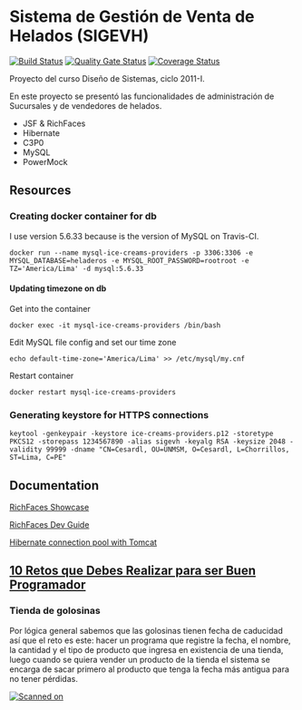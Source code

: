 # Sistema de Gesti&oacute;n de Venta de Helados (SIGEVH)

[![Build Status](https://travis-ci.org/cesardl/sistema-heladeros-ds-unmsm-2011-1.svg?branch=master)](https://travis-ci.org/cesardl/sistema-heladeros-ds-unmsm-2011-1) [![Quality Gate Status](https://sonarcloud.io/api/project_badges/measure?project=pe.edu.unmsm.fisi.sigevh-webapp&metric=alert_status)](https://sonarcloud.io/project/issues?id=pe.edu.unmsm.fisi.sigevh-webapp&resolved=false) [![Coverage Status](https://sonarcloud.io/api/project_badges/measure?project=pe.edu.unmsm.fisi.sigevh-webapp&metric=coverage)](https://sonarcloud.io/component_measures?id=pe.edu.unmsm.fisi.sigevh-webapp&metric=coverage)

Proyecto del curso Dise&ntilde;o de Sistemas, ciclo 2011-I.

En este proyecto se present&oacute; las funcionalidades de administraci&oacute;n de Sucursales y de vendedores de helados.

- JSF & RichFaces
- Hibernate
- C3P0
- MySQL
- PowerMock

## Resources

### Creating docker container for db
I use version 5.6.33 because is the version of MySQL on Travis-CI.
```
docker run --name mysql-ice-creams-providers -p 3306:3306 -e MYSQL_DATABASE=heladeros -e MYSQL_ROOT_PASSWORD=rootroot -e TZ='America/Lima' -d mysql:5.6.33
```

#### Updating timezone on db
Get into the container 
```
docker exec -it mysql-ice-creams-providers /bin/bash
```
Edit MySQL file config and set our time zone
```
echo default-time-zone='America/Lima' >> /etc/mysql/my.cnf
```
Restart container
```
docker restart mysql-ice-creams-providers
```

### Generating keystore for HTTPS connections
```
keytool -genkeypair -keystore ice-creams-providers.p12 -storetype PKCS12 -storepass 1234567890 -alias sigevh -keyalg RSA -keysize 2048 -validity 99999 -dname "CN=Cesardl, OU=UNMSM, O=Cesardl, L=Chorrillos, ST=Lima, C=PE"
```

## Documentation

[RichFaces Showcase](http://showcase.richfaces.org/richfaces/component-sample.jsf?demo=dataTable&sample=dataTableEdit&skin=blueSky)

[RichFaces Dev Guide](https://docs.jboss.org/richfaces/latest_3_3_X/en/devguide/html/RichFacesComponentsLibrary.html)

[Hibernate connection pool with Tomcat](https://developer.jboss.org/wiki/UsingHibernateWithTomcat)

## [10 Retos que Debes Realizar para ser Buen Programador](http://solutions-site40.blogspot.pe/2015/05/10-retos-que-debes-realizar-para-ser.html#/?)

### Tienda de golosinas 

Por l&oacute;gica general sabemos que las golosinas tienen fecha de caducidad as&iacute; que el reto es este:
hacer un programa que registre la fecha, el nombre, la cantidad y el tipo de producto que ingresa en existencia de 
una tienda, luego cuando se quiera vender un producto de la tienda el sistema se encarga de sacar primero 
al producto que tenga la fecha m&aacute;s antigua para no tener p&eacute;rdidas.

[![Scanned on](https://sonarcloud.io/images/project_badges/sonarcloud-black.svg)](https://sonarcloud.io/dashboard?id=pe.edu.unmsm.fisi.sigevh-webapp)
